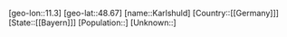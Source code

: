 ﻿---
location: [48.67,11.3]
type: City
tags:
- geo/City


SpocWebEntityId: 31317
isDeleted: false
confidential: public

---
[geo-lon::11.3]
[geo-lat::48.67]
[name::Karlshuld]
[Country::[[Germany]]]
[State::[[Bayern]]]
[Population::]
[Unknown::]

